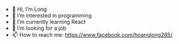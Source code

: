 - 👋 Hi, I’m Long
- 👀 I’m interested in programming
- 🌱 I’m currently learning React
- 💞️ I’m looking for a job
- 📫 How to reach me: https://www.facebook.com/hoanglong285/

<!---
dohoanglong/dohoanglong is a ✨ special ✨ repository because its `README.md` (this file) appears on your GitHub profile.
You can click the Preview link to take a look at your changes.
--->
